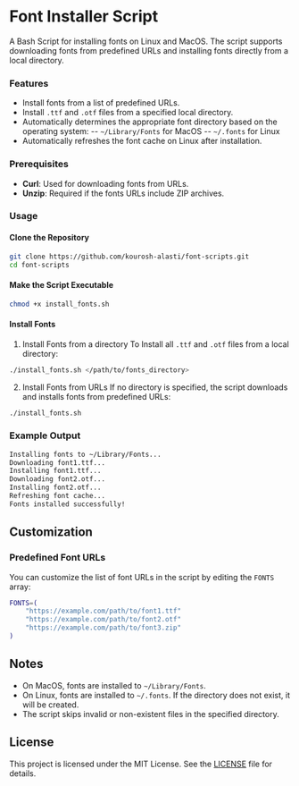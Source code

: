 # Font Installer Script
A Bash Script for installing fonts on Linux and MacOS. The script supports downloading fonts from predefined URLs and installing fonts directly from a local directory.

### Features
- Install fonts from a list of predefined URLs.
- Install `.ttf` and `.otf` files from a specified local directory.
- Automatically determines the appropriate font directory based on the operating system:
-- `~/Library/Fonts` for MacOS
-- `~/.fonts` for Linux
- Automatically refreshes the font cache on Linux after installation. 

### Prerequisites
- **Curl**: Used for downloading fonts from URLs.
- **Unzip**: Required if the fonts URLs include ZIP archives.

### Usage
#### Clone the Repository
```bash
git clone https://github.com/kourosh-alasti/font-scripts.git
cd font-scripts
```
#### Make the Script Executable
```bash
chmod +x install_fonts.sh
```
#### Install Fonts
1. Install Fonts from a directory
To Install all `.ttf` and `.otf` files from a local directory:
```bash
./install_fonts.sh </path/to/fonts_directory>
```
2. Install Fonts from URLs
If no directory is specified, the script downloads and installs fonts from predefined URLs:
```bash
./install_fonts.sh
```

### Example Output
```bash
Installing fonts to ~/Library/Fonts...
Downloading font1.ttf...
Installing font1.ttf...
Downloading font2.otf...
Installing font2.otf...
Refreshing font cache...
Fonts installed successfully!
```

## Customization
### Predefined Font URLs
You can customize the list of font URLs in the script by editing the `FONTS` array:
```bash
FONTS=(
    "https://example.com/path/to/font1.ttf"
    "https://example.com/path/to/font2.otf"
    "https://example.com/path/to/font3.zip"
)
```

## Notes
- On MacOS, fonts are installed to `~/Library/Fonts`.
- On Linux, fonts are installed to `~/.fonts`. If the directory does not exist, it will be created.
- The script skips invalid or non-existent files in the specified directory.

## License
This project is licensed under the MIT License. See the [LICENSE](https://github.com/kourosh-alasti/font-scripts/LICENSE) file for details.
